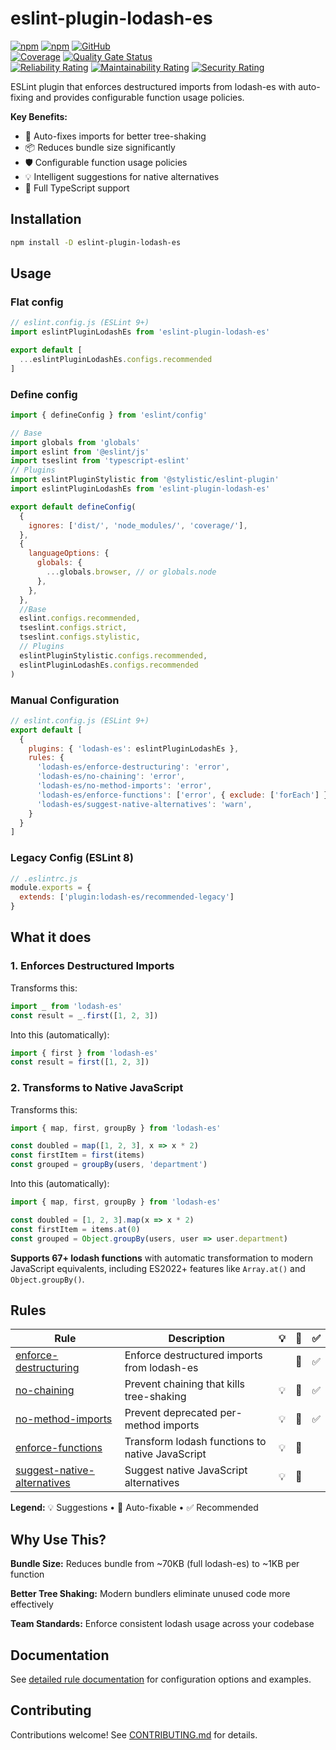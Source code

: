 # eslint-plugin-lodash-es

[![npm](https://img.shields.io/npm/v/eslint-plugin-lodash-es)](https://www.npmjs.com/package/eslint-plugin-lodash-es)
[![npm](https://img.shields.io/npm/dt/eslint-plugin-lodash-es)](https://www.npmjs.com/package/eslint-plugin-lodash-es)
[![GitHub](https://img.shields.io/github/license/ilovepixelart/eslint-plugin-lodash-es)](https://github.com/ilovepixelart/eslint-plugin-lodash-es/blob/main/LICENSE)
\
[![Coverage](https://sonarcloud.io/api/project_badges/measure?project=ilovepixelart_eslint-plugin-lodash-es&metric=coverage)](https://sonarcloud.io/summary/new_code?id=ilovepixelart_eslint-plugin-lodash-es)
[![Quality Gate Status](https://sonarcloud.io/api/project_badges/measure?project=ilovepixelart_eslint-plugin-lodash-es&metric=alert_status)](https://sonarcloud.io/summary/new_code?id=ilovepixelart_eslint-plugin-lodash-es)
\
[![Reliability Rating](https://sonarcloud.io/api/project_badges/measure?project=ilovepixelart_eslint-plugin-lodash-es&metric=reliability_rating)](https://sonarcloud.io/summary/new_code?id=ilovepixelart_eslint-plugin-lodash-es)
[![Maintainability Rating](https://sonarcloud.io/api/project_badges/measure?project=ilovepixelart_eslint-plugin-lodash-es&metric=sqale_rating)](https://sonarcloud.io/summary/new_code?id=ilovepixelart_eslint-plugin-lodash-es)
[![Security Rating](https://sonarcloud.io/api/project_badges/measure?project=ilovepixelart_eslint-plugin-lodash-es&metric=security_rating)](https://sonarcloud.io/summary/new_code?id=ilovepixelart_eslint-plugin-lodash-es)

ESLint plugin that enforces destructured imports from lodash-es with auto-fixing and provides configurable function usage policies.

**Key Benefits:**

- 🔧 Auto-fixes imports for better tree-shaking
- 📦 Reduces bundle size significantly
- 🛡️ Configurable function usage policies
- 💡 Intelligent suggestions for native alternatives
- 📝 Full TypeScript support

## Installation

```bash
npm install -D eslint-plugin-lodash-es
```

## Usage

### Flat config

```javascript
// eslint.config.js (ESLint 9+)
import eslintPluginLodashEs from 'eslint-plugin-lodash-es'

export default [
  ...eslintPluginLodashEs.configs.recommended
]
```

### Define config

```javascript
import { defineConfig } from 'eslint/config'

// Base
import globals from 'globals'
import eslint from '@eslint/js'
import tseslint from 'typescript-eslint'
// Plugins
import eslintPluginStylistic from '@stylistic/eslint-plugin'
import eslintPluginLodashEs from 'eslint-plugin-lodash-es'

export default defineConfig(
  {
    ignores: ['dist/', 'node_modules/', 'coverage/'],
  },
  {
    languageOptions: {
      globals: {
        ...globals.browser, // or globals.node
      },
    },
  },
  //Base
  eslint.configs.recommended,
  tseslint.configs.strict,
  tseslint.configs.stylistic,
  // Plugins
  eslintPluginStylistic.configs.recommended,
  eslintPluginLodashEs.configs.recommended
)

```

### Manual Configuration

```javascript
// eslint.config.js (ESLint 9+)
export default [
  {
    plugins: { 'lodash-es': eslintPluginLodashEs },
    rules: {
      'lodash-es/enforce-destructuring': 'error',
      'lodash-es/no-chaining': 'error',
      'lodash-es/no-method-imports': 'error',
      'lodash-es/enforce-functions': ['error', { exclude: ['forEach'] }],
      'lodash-es/suggest-native-alternatives': 'warn',
    }
  }
]
```

### Legacy Config (ESLint 8)

```javascript
// .eslintrc.js
module.exports = {
  extends: ['plugin:lodash-es/recommended-legacy']
}
```

## What it does

### 1. Enforces Destructured Imports

Transforms this:

```typescript
import _ from 'lodash-es'
const result = _.first([1, 2, 3])
```

Into this (automatically):

```typescript
import { first } from 'lodash-es'
const result = first([1, 2, 3])
```

### 2. Transforms to Native JavaScript

Transforms this:

```typescript
import { map, first, groupBy } from 'lodash-es'

const doubled = map([1, 2, 3], x => x * 2)
const firstItem = first(items)
const grouped = groupBy(users, 'department')
```

Into this (automatically):

```typescript
import { map, first, groupBy } from 'lodash-es'

const doubled = [1, 2, 3].map(x => x * 2)
const firstItem = items.at(0)
const grouped = Object.groupBy(users, user => user.department)
```

**Supports 67+ lodash functions** with automatic transformation to modern JavaScript equivalents, including ES2022+ features like `Array.at()` and `Object.groupBy()`.

## Rules

| Rule | Description | 💡 | 🔧 | ✅ |
|------|-------------|:--:|:--:|:--:|
| [enforce-destructuring](./docs/rules/enforce-destructuring.md) | Enforce destructured imports from lodash-es | | 🔧 | ✅ |
| [no-chaining](./docs/rules/no-chaining.md) | Prevent chaining that kills tree-shaking | 💡 | 🔧 | ✅ |
| [no-method-imports](./docs/rules/no-method-imports.md) | Prevent deprecated per-method imports | 💡 | 🔧 | ✅ |
| [enforce-functions](./docs/rules/enforce-functions.md) | Transform lodash functions to native JavaScript | 💡 | 🔧 | |
| [suggest-native-alternatives](./docs/rules/suggest-native-alternatives.md) | Suggest native JavaScript alternatives | 💡 | 🔧 | |

**Legend:** 💡 Suggestions • 🔧 Auto-fixable • ✅ Recommended

## Why Use This?

**Bundle Size:** Reduces bundle from ~70KB (full lodash-es) to ~1KB per function

**Better Tree Shaking:** Modern bundlers eliminate unused code more effectively

**Team Standards:** Enforce consistent lodash usage across your codebase

## Documentation

See [detailed rule documentation](./docs/rules/) for configuration options and examples.

## Contributing

Contributions welcome! See [CONTRIBUTING.md](./CONTRIBUTING.md) for details.

